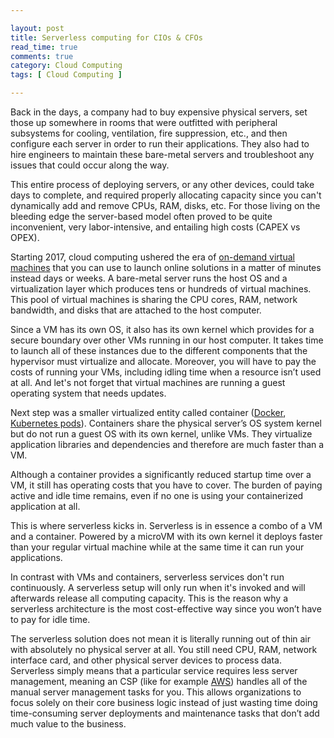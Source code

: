 ```yaml
---

layout: post
title: Serverless computing for CIOs & CFOs
read_time: true
comments: true
category: Cloud Computing
tags: [ Cloud Computing ]

---
```

 
Back in the days, a company had to buy expensive physical servers, set those up somewhere in rooms that were outfitted with peripheral subsystems for cooling, ventilation, fire suppression, etc., and then configure each server in order to run their applications. They also had to hire engineers to maintain these bare-metal servers and troubleshoot any issues that could occur along the way.
 
This entire process of deploying servers, or any other devices, could take days to complete, and required properly allocating capacity since you can't dynamically add and remove CPUs, RAM, disks, etc. For those living on the bleeding edge the server-based model often proved to be quite inconvenient, very labor-intensive, and entailing high costs (CAPEX vs OPEX).
 
Starting 2017, cloud computing ushered the era of [on-demand virtual machines](https://aws.amazon.com/ec2/) that you can use to launch online solutions in a matter of minutes instead days or weeks. A bare-metal server runs the host OS and a virtualization layer which produces tens or hundreds of virtual machines. This pool of virtual machines is sharing the CPU cores, RAM, network bandwidth, and disks that are attached to the host computer. 

Since a VM has its own OS, it also has its own kernel which provides for a secure boundary over other VMs running in our host computer. It takes time to launch all of these instances due to the different components that the hypervisor must virtualize and allocate. Moreover, you will have to pay the costs of running your VMs, including idling time when a resource isn’t used at all. And let's not forget that virtual machines are running a guest operating system that needs updates.
 
Next step was a smaller virtualized entity called container ([Docker](https://aws.amazon.com/docker/), [Kubernetes pods](https://aws.amazon.com/kubernetes/)). Containers share the physical server’s OS system kernel but do not run a guest OS with its own kernel, unlike VMs. They virtualize application libraries and dependencies and therefore are much faster than a VM.

Although a container provides a significantly reduced startup time over a VM, it still has operating costs that you have to cover. The burden of paying active and idle time remains, even if no one is using your containerized application at all.

This is where serverless kicks in. Serverless is in essence a combo of a VM and a container. Powered by a microVM with its own kernel it deploys faster than your regular virtual machine while at the same time it can run your applications.

In contrast with VMs and containers, serverless services don't run continuously. A serverless setup will only run when it's invoked and will afterwards release all computing capacity. This is the reason why a serverless architecture is the most cost-effective way since you won’t have to pay for idle time.

The serverless solution does not mean it is literally running out of thin air with absolutely no physical server at all. You still need CPU, RAM, network interface card, and other physical server devices to process data. Serverless simply means that a particular service requires less server management, meaning an CSP (like for example [AWS](https://aws.amazon.com/serverless/)) handles all of the manual server management tasks for you. This allows organizations to focus solely on their core business logic instead of just wasting time doing time-consuming server deployments and maintenance tasks that don’t add much value to the business.
